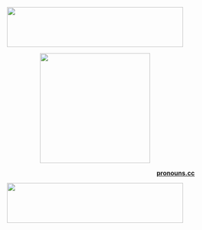 <p align="center">
  <img width="400" height="91" src="https://64.media.tumblr.com/f92050418445b00d2369dc187cbb180b/53d6d0f7a624a353-3d/s1280x1920/7c7f85ce4b9b2da802f22e5eed27546e8272dfd4.pnj" />
</p>

<p align="center">
  <img width="250" height="250" src="https://64.media.tumblr.com/b855c7592ea71f5f12ba4aa41cbcd145/3594068b322ca624-25/s100x200/15afb6fd107cb33a50bfde10deaaedf4ad8d243b.gifv" />
</p>

                            [**pronouns.cc**](https://pronouns.cc/@rotten-hound)
                             
<p align="center">
  <img width="400" height="91" src="https://64.media.tumblr.com/f92050418445b00d2369dc187cbb180b/53d6d0f7a624a353-3d/s1280x1920/7c7f85ce4b9b2da802f22e5eed27546e8272dfd4.pnj" />
</p>
